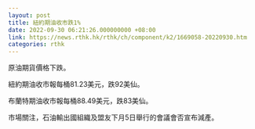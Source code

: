 ```yaml
---
layout: post
title: 紐約期油收市跌1%
date: 2022-09-30 06:21:26.000000000 +08:00
link: https://news.rthk.hk/rthk/ch/component/k2/1669058-20220930.htm
categories: rthk
---
```


原油期貨價格下跌。

紐約期油收市報每桶81.23美元，跌92美仙。

布蘭特期油收市報每桶88.49美元，跌83美仙。

市場關注，石油輸出國組織及盟友下月5日舉行的會議會否宣布減產。
